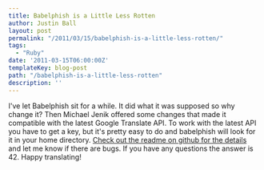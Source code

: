 ```yaml
---
title: Babelphish is a Little Less Rotten
author: Justin Ball
layout: post
permalink: "/2011/03/15/babelphish-is-a-little-less-rotten/"
tags:
  - "Ruby"
date: '2011-03-15T06:00:00Z'
templateKey: blog-post
path: "/babelphish-is-a-little-less-rotten"
description: ''
---
```


I've let Babelphish sit for a while. It did what it was supposed so why change it? Then Michael Jenik offered some changes that made it compatible with the latest Google Translate API. To work with the latest API you have to get a key, but it's pretty easy to do and babelphish will look for it in your home directory. [Check out the readme on github for the details][1] and let me know if there are bugs. If you have any questions the answer is 42. Happy translating!

 [1]: https://github.com/jbasdf/babelphish
